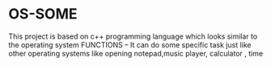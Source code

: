 # OS-SOME
This project is based on c++ programming language which looks similar to the operating system FUNCTIONS – It can do some specific task just like other operating systems like opening notepad,music player, calculator , time 
